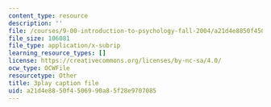 ```yaml
---
content_type: resource
description: ''
file: /courses/9-00-introduction-to-psychology-fall-2004/a21d4e8850f4506990a85f28e9707085_10507.vtt
file_size: 106081
file_type: application/x-subrip
learning_resource_types: []
license: https://creativecommons.org/licenses/by-nc-sa/4.0/
ocw_type: OCWFile
resourcetype: Other
title: 3play caption file
uid: a21d4e88-50f4-5069-90a8-5f28e9707085
---
```

